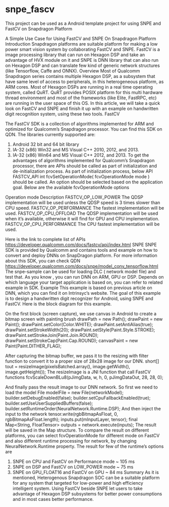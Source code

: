 # snpe_fascv
This project can be used as a Android template project for using SNPE and FastCV on Snapdragon Platform

A Simple Use Case for Using FastCV and SNPE On Snapdragon Platform
Introduction
Snapdragon platforms are suitable platform for making a low power smart vision system by collaborating FastCV and SNPE. FastCV is a image processing library that can run on Hexagon DSP and take an advantage of HVX module on it and SNPE is DNN library that can also run on Hexagon DSP and can translate few kind of generic network structures (like Tensorflow, Caffe and ONNX).
Overview
Most of Qualcomm Snapdragon series contains multiple Hexagon DSP, as a subsystem that have same level of access to peripherals, in this heterogeneous platform, as ARM cores. Most of Hexagon DSPs are running in a real time operating system, called QuRT. QuRT provides POSIX platform for this multi hardware thread environment and most of the frameworks (like Elite, FastRPC, etc) are running in the user space of this OS. In this article, we will take a quick look on FastCV and SNPE and finish it up with an example on handwritten digit recognition system, using these two tools.
FastCV

The FastCV SDK is a collection of algorithms implemented for ARM and optimized for Qualcomm’s Snapdragon processor. You can find this SDK on QDN.
The libraries currently supported are:
1.	 Android 32 bit and 64 bit library
2.	 IA-32 (x86) Win32 and MS Visual C++ 2010, 2012, and 2013.
3.	 IA-32 (x86) Win64 and MS Visual C++ 2012, and 2013.
To get the advantages of algorithms implemented for Qualcomm’s Snapdragon processor, there are APIs should be called as part of initialization and de-initialization process. As part of initialization process, below API
FASTCV_API int fcvSetOperationMode( fcvOperationMode mode )
should be called. An option should be selected based on the application goal.
Below are the available fcvOperationMode options

Operation mode 
	Description
FASTCV_OP_LOW_POWER	The QDSP implementation will be used unless the QDSP speed is 3 times slower than CPU speed.
FASTCV_OP_PERFORMANCE 	The fastest implementation will be used.
FASTCV_OP_CPU_OFFLOAD	The QDSP implementation will be used when it’s available, otherwise it will find for GPU and CPU implementation.
FASTCV_OP_CPU_PERFORMANCE	The CPU fastest implementation will be used.

Here is the link to complete list of APIs
https://developer.qualcomm.com/docs/fastcv/api/index.html
SNPE
SNPE SDK is provided by Qualcomm and contains tools and example on how to convert and deploy DNNs on SnapDragon platform.
For more information about this SDK, you can check QDN
https://developer.qualcomm.com/docs/snpe/model_conv_tensorflow.html
The snpe-sample can be used for loading DLC ( network model file) and test that. As you know , you can run DNN on ARM, GPU or DSP. Depends on which language your target application is based on, you can refer to related example in SDK.
Example
This example is based on previous article on DNN, which you can find it on Intrinsyc’s website. The goal of this example is to design a handwritten digit recognizer for Android, using SNPE and FastCV.
Here is the block diagram for this example.


 

On the first block (screen capture), we use canvas in Android to create a bitmap screen with painting brush
drawPath = new Path();
drawPaint = new Paint();
drawPaint.setColor(Color.WHITE);
drawPaint.setAntiAlias(true);
drawPaint.setStrokeWidth(20);
drawPaint.setStyle(Paint.Style.STROKE);
drawPaint.setStrokeJoin(Paint.Join.ROUND);
drawPaint.setStrokeCap(Paint.Cap.ROUND);
canvasPaint = new Paint(Paint.DITHER_FLAG);

After capturing the bitmap buffer, we pass it to the resizing with filter function to convert it to a proper size of 28x28 image for our DNN.
short[] tout = resizeImage(pixelsBatched.array(), image.getWidth(), image.getHeight());
The resizeImage is a JNI function that call FastCV functions
fcvScaleDownBLu8(pJimgData, w, h, 0, pJimgDataOut, 28, 28, 0);

And finally pass the result image to our DNN network. So first we need to load the model
File modelFile = new File(networkModel);
builder.setDebugEnabled(false);
builder.setCpuFallbackEnabled(true);
builder.setUseUserSuppliedBuffers(false);
builder.setRuntimeOrder(NeuralNetwork.Runtime.DSP);
And then inject the input to the network
tensor.write(rgbBitmapAsFloat, 0, rgbBitmapAsFloat.length);
inputs.put(mInputLayer, tensor);
final Map<String, FloatTensor> outputs = network.execute(inputs);
The result will  be saved in the Map structure.
To compare the result on different platforms, you can select fcvOperationMode for different mode on FastCV and also different runtime processing for network, by changing NeuralNetwork.Runtime property.
The result for few of the runtime’s options are
1.	SNPE on CPU and FastCV on Performance mode ~ 105 ms
2.	SNPE on DSP and FastCV on LOW_POWER mode ~ 75 ms
3.	SNPE on GPU_FLOAT16 and FastCV on GPU ~ 84 ms
Summary
As it is mentioned, Heterogenous Snapdragon SOC can be a suitable platform for any system that targeted for low-power and high efficiency intelligent system. Using FastCV beside SNPE let users to take advantage of Hexagon DSP subsystems for better power consumptions and in most cases better performance.

